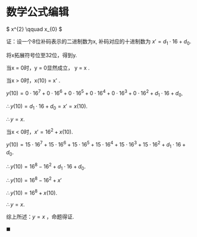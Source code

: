 # 数学公式编辑

$ x^{2} \qquad x_{0} $

证：设一个8位补码表示的二进制数为x, 补码对应的十进制数为 $x' = d_{1} \cdot 16 + d_{0}$. 

将x拓展符号位至32位，得到y. 

当x = 0时，y = 0显然成立， y = x . 

当x > 0时，x(10) = x' . 

$y(10) = 0 \cdot 16^{7} + 0 \cdot 16^{6} + 0 \cdot 16^{5} + 0 \cdot 16^{4} + 0 \cdot 16^{3} + 0 \cdot 16^{2} + d_{1} \cdot 16 + d_{0}$. 

$\therefore y(10) = d_{1} \cdot 16 + d_{0} = x' = x(10)$. 

$\therefore y = x$. 

当x < 0时，$x' = 16^{2} + x(10)$. 

$y(10) = 15 \cdot 16^{7} + 15 \cdot 16^{6} + 15 \cdot 16^{5} + 15 \cdot 16^{4} + 15 \cdot 16^{3} + 15 \cdot 16^{2} + d_{1} \cdot 16 + d_{0}$. 

$\therefore y(10) = 16^{8} - 16^{2} + d_{1} \cdot 16 + d_{0}$. 

$\therefore y(10) = 16^{8} - 16^{2} + x'$ 

$\therefore y(10) = 16^{8} + x(10)$. 

$\therefore y = x$. 

综上所述：$y = x$ ，命题得证. 

$\blacksquare$
